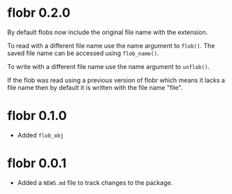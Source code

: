 # flobr 0.2.0

By default flobs now include the original file name with the extension. 

To read with a different file name use the name argument to `flob()`.
The saved file name can be accessed using `flob_name()`.

To write with a different file name use the name argument to `unflob()`.

If the flob was read using a previous version of flobr which means it lacks a file name then by default it is written with the file name "file".

# flobr 0.1.0

* Added `flob_obj`

# flobr 0.0.1

* Added a `NEWS.md` file to track changes to the package.
